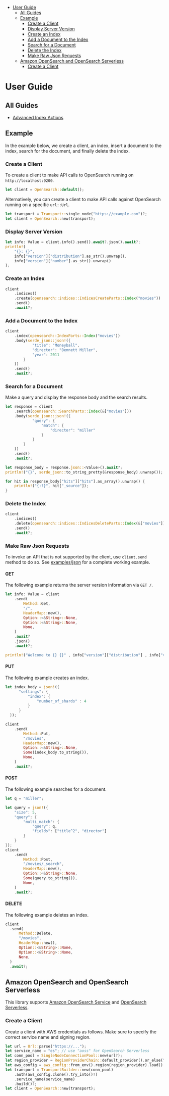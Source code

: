 - [User Guide](#user-guide)
  - [All Guides](#all-guides)
  - [Example](#example)
    - [Create a Client](#create-a-client)
    - [Display Server Version](#display-server-version)
    - [Create an Index](#create-an-index)
    - [Add a Document to the Index](#add-a-document-to-the-index)
    - [Search for a Document](#search-for-a-document)
    - [Delete the Index](#delete-the-index)
    - [Make Raw Json Requests](#make-raw-json-requests)
  - [Amazon OpenSearch and OpenSearch Serverless](#amazon-opensearch-and-opensearch-serverless)
    - [Create a Client](#create-a-client-1)

# User Guide

## All Guides

- [Advanced Index Actions](guides/advanced_index_actions.md)

## Example

In the example below, we create a client, an index, insert a document to the index, search for the document, and finally delete the index.

### Create a Client

To create a client to make API calls to OpenSearch running on `http://localhost:9200`.

```rust
let client = OpenSearch::default();
```

Alternatively, you can create a client to make API calls against OpenSearch running on a
specific `url::Url`.

```rust
let transport = Transport::single_node("https://example.com")?;
let client = OpenSearch::new(transport);
```

### Display Server Version

```rust
let info: Value = client.info().send().await?.json().await?;
println!(
    "{}: {}",
    info["version"]["distribution"].as_str().unwrap(),
    info["version"]["number"].as_str().unwrap()
);
```

### Create an Index

```rust
client
    .indices()
    .create(opensearch::indices::IndicesCreateParts::Index("movies"))
    .send()
    .await?;
```

### Add a Document to the Index

```rust
client
    .index(opensearch::IndexParts::Index("movies"))
    .body(serde_json::json!({
            "title": "Moneyball",
            "director": "Bennett Miller",
            "year": 2011
        }
    ))
    .send()
    .await?;
```

### Search for a Document

Make a query and display the response body and the search results.

```rust
let response = client
    .search(opensearch::SearchParts::Index(&["movies"]))
    .body(serde_json::json!({
            "query": {
                "match": {
                    "director": "miller"
                }
            }
        }
    ))
    .send()
    .await?;

let response_body = response.json::<Value>().await?;
println!("{}", serde_json::to_string_pretty(&response_body).unwrap());

for hit in response_body["hits"]["hits"].as_array().unwrap() {
    println!("{:?}", hit["_source"]);
}
```

### Delete the Index

```rust
client
    .indices()
    .delete(opensearch::indices::IndicesDeleteParts::Index(&["movies"]))
    .send()
    .await?;
```

### Make Raw Json Requests

To invoke an API that is not supported by the client, use `client.send` method to do so. See [examples/json](./opensearch/examples/json.rs) for a complete working example.

#### GET
The following example returns the server version information via `GET /`.
```rust
let info: Value = client
    .send(
        Method::Get,
        "/",
        HeaderMap::new(),
        Option::<&String>::None,
        Option::<&String>::None,
        None,
    )
    .await?
    .json()
    .await?;

println!("Welcome to {} {}" , info["version"]["distribution"] , info["version"]["number"]);

```
#### PUT
The following example creates an index.

```rust
let index_body = json!({
      "settings": {
          "index": {
              "number_of_shards" : 4
          }
      }
  });

client
    .send(
        Method::Put,
        "/movies",
        HeaderMap::new(),
        Option::<&String>::None,
        Some(index_body.to_string()),
        None,
    )
    .await?;
```
#### POST
The following example searches for a document.

```rust
let q = "miller";

let query = json!({
    "size": 5,
    "query": {
        "multi_match": {
            "query": q,
            "fields": ["title^2", "director"]
        }
    }
});
client
    .send(
        Method::Post,
        "/movies/_search",
        HeaderMap::new(),
        Option::<&String>::None,
        Some(query.to_string()),
        None,
    )
    .await?;
```

#### DELETE
The following example deletes an index.
```rust
client
  .send(
      Method::Delete,
      "/movies",
      HeaderMap::new(),
      Option::<&String>::None,
      Option::<&String>::None,
      None,
  )
  .await?;
```

## Amazon OpenSearch and OpenSearch Serverless

This library supports [Amazon OpenSearch Service](https://aws.amazon.com/opensearch-service/) and [OpenSearch Serverless](https://docs.aws.amazon.com/opensearch-service/latest/developerguide/serverless.html).

### Create a Client

Create a client with AWS credentials as follows. Make sure to specify the correct service name and signing region.

```rust
let url = Url::parse("https://...");
let service_name = "es"; // use "aoss" for OpenSearch Serverless
let conn_pool = SingleNodeConnectionPool::new(url?);
let region_provider = RegionProviderChain::default_provider().or_else("us-east-1");
let aws_config = aws_config::from_env().region(region_provider).load().await.clone();
let transport = TransportBuilder::new(conn_pool)
    .auth(aws_config.clone().try_into()?)
    .service_name(service_name)
    .build()?;
let client = OpenSearch::new(transport);
```
